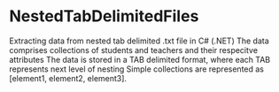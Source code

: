 # NestedTabDelimitedFiles
Extracting data from nested tab delimited .txt file in C# (.NET)
The data comprises collections of students and teachers and their respecitve attributes
The data is stored in a TAB delimited format, where each TAB represents next level of nesting
Simple collections are represented as [element1, element2, element3].
